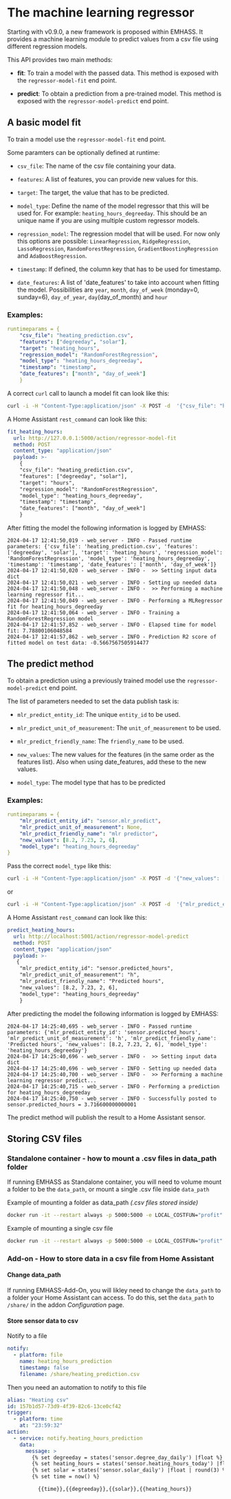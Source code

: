 # The machine learning regressor

Starting with v0.9.0, a new framework is proposed within EMHASS. It provides a machine learning module to predict values from a csv file using different regression models.

This API provides two main methods:

- **fit**: To train a model with the passed data. This method is exposed with the `regressor-model-fit` end point.

- **predict**: To obtain a prediction from a pre-trained model. This method is exposed with the `regressor-model-predict` end point.

## A basic model fit

To train a model use the `regressor-model-fit` end point.

Some paramters can be optionally defined at runtime:

- `csv_file`: The name of the csv file containing your data.

- `features`: A list of features, you can provide new values for this.

- `target`: The target, the value that has to be predicted.

- `model_type`: Define the name of the model regressor that this will be used for. For example: `heating_hours_degreeday`. This should be an unique name if you are using multiple custom regressor models.

- `regression_model`: The regression model that will be used. For now only this options are possible: `LinearRegression`, `RidgeRegression`, `LassoRegression`, `RandomForestRegression`, `GradientBoostingRegression` and `AdaBoostRegression`.

- `timestamp`: If defined, the column key that has to be used for timestamp.

- `date_features`: A list of 'date_features' to take into account when fitting the model. Possibilities are `year`, `month`, `day_of_week` (monday=0, sunday=6), `day_of_year`, `day`(day_of_month) and `hour`

### Examples: 
```yaml
runtimeparams = {
    "csv_file": "heating_prediction.csv",
    "features": ["degreeday", "solar"],
    "target": "heating_hours",
    "regression_model": "RandomForestRegression",
    "model_type": "heating_hours_degreeday",
    "timestamp": "timestamp",
    "date_features": ["month", "day_of_week"]
    }
```

A correct `curl` call to launch a model fit can look like this:

```bash
curl -i -H "Content-Type:application/json" -X POST -d  '{"csv_file": "heating_prediction.csv", "features": ["degreeday", "solar"], "target": "hour", "regression_model": "RandomForestRegression", "model_type": "heating_hours_degreeday", "timestamp": "timestamp", "date_features": ["month", "day_of_week"], "new_values": [12.79, 4.766, 1, 2] }' http://localhost:5000/action/regressor-model-fit
```

A Home Assistant `rest_command` can look like this:

```yaml
fit_heating_hours:
  url: http://127.0.0.1:5000/action/regressor-model-fit
  method: POST
  content_type: "application/json"
  payload: >-
    {
    "csv_file": "heating_prediction.csv",
    "features": ["degreeday", "solar"],
    "target": "hours",
    "regression_model": "RandomForestRegression",
    "model_type": "heating_hours_degreeday",
    "timestamp": "timestamp",
    "date_features": ["month", "day_of_week"]
    }
```
After fitting the model the following information is logged by EMHASS:

    2024-04-17 12:41:50,019 - web_server - INFO - Passed runtime parameters: {'csv_file': 'heating_prediction.csv', 'features': ['degreeday', 'solar'], 'target': 'heating_hours', 'regression_model': 'RandomForestRegression', 'model_type': 'heating_hours_degreeday', 'timestamp': 'timestamp', 'date_features': ['month', 'day_of_week']}
    2024-04-17 12:41:50,020 - web_server - INFO -  >> Setting input data dict
    2024-04-17 12:41:50,021 - web_server - INFO - Setting up needed data
    2024-04-17 12:41:50,048 - web_server - INFO -  >> Performing a machine learning regressor fit...
    2024-04-17 12:41:50,049 - web_server - INFO - Performing a MLRegressor fit for heating_hours_degreeday
    2024-04-17 12:41:50,064 - web_server - INFO - Training a RandomForestRegression model
    2024-04-17 12:41:57,852 - web_server - INFO - Elapsed time for model fit: 7.78800106048584
    2024-04-17 12:41:57,862 - web_server - INFO - Prediction R2 score of fitted model on test data: -0.5667567505914477

## The predict method

To obtain a prediction using a previously trained model use the `regressor-model-predict` end point.

The list of parameters needed to set the data publish task is:

- `mlr_predict_entity_id`: The unique `entity_id` to be used.

- `mlr_predict_unit_of_measurement`: The `unit_of_measurement` to be used.

- `mlr_predict_friendly_name`: The `friendly_name` to be used.

- `new_values`: The new values for the features (in the same order as the features list). Also when using date_features, add these to the new values.

- `model_type`: The model type that has to be predicted

### Examples: 
```yaml
runtimeparams = {
    "mlr_predict_entity_id": "sensor.mlr_predict",
    "mlr_predict_unit_of_measurement": None,
    "mlr_predict_friendly_name": "mlr predictor",
    "new_values": [8.2, 7.23, 2, 6],
    "model_type": "heating_hours_degreeday"
}
```

Pass the correct `model_type` like this:
```bash
curl -i -H "Content-Type:application/json" -X POST -d '{"new_values": [8.2, 7.23, 2, 6], "model_type": "heating_hours_degreeday" }' http://localhost:5000/action/regressor-model-predict
```
or
```bash
curl -i -H "Content-Type:application/json" -X POST -d  '{"mlr_predict_entity_id": "sensor.mlr_predict", "mlr_predict_unit_of_measurement": "h", "mlr_predict_friendly_name": "mlr predictor", "new_values": [8.2, 7.23, 2, 6], "model_type": "heating_hours_degreeday" }' http://localhost:5000/action/regressor-model-predict
```

A Home Assistant `rest_command` can look like this:

```yaml
predict_heating_hours:
  url: http://localhost:5001/action/regressor-model-predict
  method: POST
  content_type: "application/json"
  payload: >-
   {
    "mlr_predict_entity_id": "sensor.predicted_hours",
    "mlr_predict_unit_of_measurement": "h",
    "mlr_predict_friendly_name": "Predicted hours",
    "new_values": [8.2, 7.23, 2, 6],
    "model_type": "heating_hours_degreeday"
    }
```
After predicting the model the following information is logged by EMHASS:

```
2024-04-17 14:25:40,695 - web_server - INFO - Passed runtime parameters: {'mlr_predict_entity_id': 'sensor.predicted_hours', 'mlr_predict_unit_of_measurement': 'h', 'mlr_predict_friendly_name': 'Predicted hours', 'new_values': [8.2, 7.23, 2, 6], 'model_type': 'heating_hours_degreeday'}
2024-04-17 14:25:40,696 - web_server - INFO -  >> Setting input data dict
2024-04-17 14:25:40,696 - web_server - INFO - Setting up needed data
2024-04-17 14:25:40,700 - web_server - INFO -  >> Performing a machine learning regressor predict...
2024-04-17 14:25:40,715 - web_server - INFO - Performing a prediction for heating_hours_degreeday
2024-04-17 14:25:40,750 - web_server - INFO - Successfully posted to sensor.predicted_hours = 3.716600000000001
```
The predict method will publish the result to a Home Assistant sensor.


## Storing CSV files  

### Standalone container - how to mount a .csv files in data_path folder
If running EMHASS as Standalone container, you will need to volume mount a folder to be the `data_path`, or mount a single .csv file inside `data_path`

Example of mounting a folder as data_path *(.csv files stored inside)*
```bash
docker run -it --restart always -p 5000:5000 -e LOCAL_COSTFUN="profit" -v $(pwd)/data:/app/data -v $(pwd)/config_emhass.yaml:/app/config_emhass.yaml -v $(pwd)/secrets_emhass.yaml:/app/secrets_emhass.yaml --name DockerEMHASS <REPOSITORY:TAG>
```
Example of mounting a single csv file
```bash
docker run -it --restart always -p 5000:5000 -e LOCAL_COSTFUN="profit" -v $(pwd)/data/heating_prediction.csv:/app/data/heating_prediction.csv -v $(pwd)/config_emhass.yaml:/app/config_emhass.yaml -v $(pwd)/secrets_emhass.yaml:/app/secrets_emhass.yaml --name DockerEMHASS <REPOSITORY:TAG>
```

### Add-on - How to store data in a csv file from Home Assistant

#### Change data_path
If running EMHASS-Add-On, you will likley need to change the `data_path` to a folder your Home Assistant can access. 
To do this, set the `data_path` to `/share/` in the addon *Configuration* page. 

#### Store sensor data to csv

Notify to a file
```yaml
notify:
  - platform: file
    name: heating_hours_prediction
    timestamp: false
    filename: /share/heating_prediction.csv
```
Then you need an automation to notify to this file
```yaml
alias: "Heating csv"
id: 157b1d57-73d9-4f39-82c6-13ce0cf42
trigger:
  - platform: time
    at: "23:59:32"
action:
  - service: notify.heating_hours_prediction
    data:
      message: >
        {% set degreeday = states('sensor.degree_day_daily') |float %}
        {% set heating_hours = states('sensor.heating_hours_today') |float | round(2) %}
        {% set solar = states('sensor.solar_daily') |float | round(3) %}
        {% set time = now() %}

          {{time}},{{degreeday}},{{solar}},{{heating_hours}}
```
